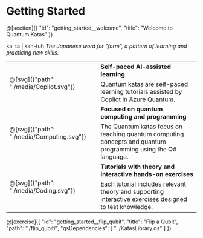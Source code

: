 # Getting Started

@[section]({
    "id": "getting_started__welcome",
    "title": "Welcome to Quantum Katas"
})

kaˑ ta | kah-tuh
_The Japanese word for "form", a pattern of learning and practicing new skills._

<style>
.transparent {
  background: rgba(0, 0, 0, 0.0) !important;
}
</style>
<table>
    <tbody>
        <tr class="transparent" style="border:none;">
            <td rowspan="2" style="border:none;">
                @[svg]({"path": "./media/Copilot.svg"})
            </td>
            <td style="border:none;">
                <b>Self-paced AI-assisted learning</b>
            </td>
        </tr>
        <tr class="transparent" style="border:none;">
            <td style="border:none;">
                Quantum katas are self-paced learning tutorials assisted by Copilot in Azure Quantum.
            </td>
        </tr>
        <tr class="transparent" style="border:none;">
            <td rowspan="2" style="border:none;">
                @[svg]({"path": "./media/Computing.svg"})
            </td>
            <td style="border:none;">
                <b>Focused on quantum computing and programming</b>
            </td>
        </tr>
        <tr class="transparent" style="border:none;">
            <td style="border:none;">
                The Quantum katas focus on teaching quantum computing concepts and quantum programming using the Q# language.
            </td>
        </tr>
        <tr class="transparent" style="border:none;">
            <td rowspan="2" style="border:none;">
                @[svg]({"path": "./media/Coding.svg"})
            </td>
            <td style="border:none;">
                <b>Tutorials with theory and interactive hands-on exercises</b>
            </td>
        </tr>
        <tr class="transparent" style="border:none;">
            <td style="border:none;">
                Each tutorial includes relevant theory and supporting interactive exercises designed to test knowledge.
            </td>
        </tr>
    </tbody>
</table>

@[exercise]({
    "id": "getting_started__flip_qubit",
    "title": "Flip a Qubit",
    "path": "./flip_qubit/",
    "qsDependencies": [
        "../KatasLibrary.qs"
    ]
})
